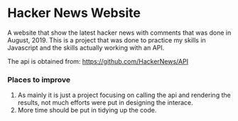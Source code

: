 # Hacker News Website
A website that show the latest hacker news with comments that was done in August, 2019.
This is a project that was done to practice my skills in Javascript and the skills actually working with an API.


The api is obtained from: https://github.com/HackerNews/API

### Places to improve
1. As mainly it is just a project focusing on calling the api and rendering the results, not much efforts were put in designing the interace.
2. More time should be put in tidying up the code.
